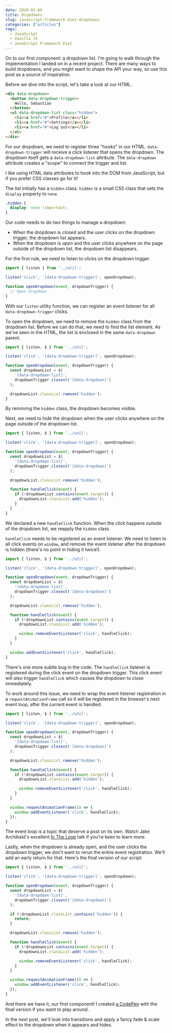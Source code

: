 ```yaml
---
date: 2020-03-05
title: Dropdowns
slug: javascript-framework-diet-dropdowns
categories: ["articles"]
tags:
  - JavaScript
  - Vanilla JS
  - JavaScript Framework Diet
---
```


On to our first component: a dropdown list. I'm going to walk through the implementation I landed on in a recent project. There are many ways to build dropdowns, and you might want to shape the API your way, so use this post as a source of inspiration.

<!--more-->

Before we dive into the script, let's take a look at our HTML.

```html
<div data-dropdown>
  <button data-dropdown-trigger>
    Hello, Sebastian
  </button>
  <ul data-dropdown-list class="hidden">
    <li><a href="#">Profile</a></li>
    <li><a href="#">Settings</a></li>
    <li><a href="#">Log out</a></li>
  </ul>
</div>
```

For our dropdown, we need to register three "hooks" in our HTML. `data-dropdown-trigger` will receive a click listener that opens the dropdown. The dropdown itself gets a `data-dropdown-list` attribute. The `data-dropdown` attribute creates a "scope" to connect the trigger and list.

<aside>I like using HTML data attributes to hook into the DOM from JavaScript, but if you prefer CSS classes go for it!</aside>

The list initially has a `hidden` class. `hidden` is a small CSS class that sets the `display` property to `none`.

```css
.hidden {
  display: none !important;
}
```

Our code needs to do two things to manage a dropdown:

- When the dropdown is *closed* and the user clicks on the dropdown trigger, the dropdown list appears.
- When the dropdown is *open* and the user clicks anywhere on the page outside of the dropdown list, the dropdown list disappears.

For the first rule, we need to listen to clicks on the dropdown trigger.

```js
import { listen } from '../util';

listen('click', '[data-dropdown-trigger]', openDropdown);

function openDropdown(event, dropdownTrigger) {
  // Open dropdown
}
```

With our `listen` utility function, we can register an event listener for all `data-dropdown-trigger` clicks.

To open the dropdown, we need to remove the `hidden` class from the dropdown list. Before we can do that, we need to find the list element. As we've seen in the HTML, the list is enclosed in the same `data-dropdown` parent.

```js {hl_lines=["6-11"]}
import { listen, $ } from '../util';

listen('click', '[data-dropdown-trigger]', openDropdown);

function openDropdown(event, dropdownTrigger) {
  const dropdownList = $(
    '[data-dropdown-list]',
    dropdownTrigger.closest('[data-dropdown]')
  );

  dropdownList.classList.remove('hidden');
}
```

By removing the `hidden` class, the dropdown becomes visible.

Next, we need to hide the dropdown when the user clicks anywhere on the page outside of the dropdown list.

```js {hl_lines=["13-17"]}
import { listen, $ } from '../util';

listen('click', '[data-dropdown-trigger]', openDropdown);

function openDropdown(event, dropdownTrigger) {
  const dropdownList = $(
    '[data-dropdown-list]',
    dropdownTrigger.closest('[data-dropdown]')
  );

  dropdownList.classList.remove('hidden');

  function handleClick(event) {
    if (!dropdownList.contains(event.target)) {
      dropdownList.classList.add('hidden');
    }
  }
}
```

We declared a new `handleClick` function. When the click happens *outside* of the dropdown list, we reapply the `hidden` class.

`handleClick` needs to be registered as an event listener. We need to listen to all click events on `window`, and remove the event listener after the dropdown is hidden (there's no point in hiding it twice!).

```js {hl_lines=["17", "21"]}
import { listen, $ } from '../util';

listen('click', '[data-dropdown-trigger]', openDropdown);

function openDropdown(event, dropdownTrigger) {
  const dropdownList = $(
    '[data-dropdown-list]',
    dropdownTrigger.closest('[data-dropdown]')
  );

  dropdownList.classList.remove('hidden');

  function handleClick(event) {
    if (!dropdownList.contains(event.target)) {
      dropdownList.classList.add('hidden');

      window.removeEventListener('click', handleClick);
    }
  }

  window.addEventListener('click', handleClick);
}
```

There's one more subtle bug in the code. The `handleClick` listener is registered during the click event on the dropdown trigger. This click event will *also* trigger `handleClick` which causes the dropdown to close immediately.

To work around this issue, we need to wrap the event listener registration in a `requestAnimationFrame` call so it will be registered in the browser's next event loop, after the current event is handled.

```js {hl_lines=["21", "23"]}
import { listen, $ } from '../util';

listen('click', '[data-dropdown-trigger]', openDropdown);

function openDropdown(event, dropdownTrigger) {
  const dropdownList = $(
    '[data-dropdown-list]',
    dropdownTrigger.closest('[data-dropdown]')
  );

  dropdownList.classList.remove('hidden');

  function handleClick(event) {
    if (!dropdownList.contains(event.target)) {
      dropdownList.classList.add('hidden');

      window.removeEventListener('click', handleClick);
    }
  }

  window.requestAnimationFrame(() => {
    window.addEventListener('click', handleClick);
  });
}
```

<aside>The event loop is a topic that deserve a post on its own. Watch Jake Archibald's excellent <a href="https://www.youtube.com/watch?v=cCOL7MC4Pl0">In The Loop</a> talk if you're keen to learn more.</aside>

Lastly, when the dropdown is already open, and the user clicks the dropdown trigger, we don't want to rerun the entire event registration. We'll add an early return for that. Here's the final version of our script:

```js {hl_lines=["11-13"]}
import { listen, $ } from '../util';

listen('click', '[data-dropdown-trigger]', openDropdown);

function openDropdown(event, dropdownTrigger) {
  const dropdownList = $(
    '[data-dropdown-list]',
    dropdownTrigger.closest('[data-dropdown]')
  );

  if (!dropdownList.classList.contains('hidden')) {
    return;
  }

  dropdownList.classList.remove('hidden');

  function handleClick(event) {
    if (!dropdownList.contains(event.target)) {
      dropdownList.classList.add('hidden');

      window.removeEventListener('click', handleClick);
    }
  }

  window.requestAnimationFrame(() => {
    window.addEventListener('click', handleClick);
  });
}
```

And there we have it, our first component! I created [a CodePen](https://codepen.io/sebdd/pen/ExjvzJP?editors=1010) with the final version if you want to play around.

In the next post, we'll look into transitions and apply a fancy fade & scale effect to the dropdown when it appears and hides.
